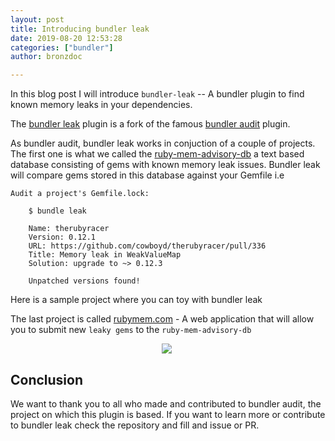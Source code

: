 ```yaml
---
layout: post
title: Introducing bundler leak
date: 2019-08-20 12:53:28
categories: ["bundler"]
author: bronzdoc

---
```

In this blog post I will introduce `bundler-leak` -- A bundler plugin to find known memory leaks in your dependencies.

<!--more-->

The [bundler leak](https://github.com/rubymem/bundler-leak) plugin is a fork of the famous [bundler audit](https://github.com/rubysec/bundler-audit) plugin.

As bundler audit, bundler leak works in conjuction of a couple of projects. The first one is what we called the [ruby-mem-advisory-db](https://github.com/rubymem/ruby-mem-advisory-db) a text based database
consisting of gems with known memory leak issues. Bundler leak will compare gems stored in this database against your Gemfile i.e

```
Audit a project's Gemfile.lock:

    $ bundle leak

    Name: therubyracer
    Version: 0.12.1
    URL: https://github.com/cowboyd/therubyracer/pull/336
    Title: Memory leak in WeakValueMap
    Solution: upgrade to ~> 0.12.3

    Unpatched versions found!
```

Here is a sample project where you can toy with bundler leak

The last project is called [rubymem.com](https://github.com/ombulabs/rubymem.com) - A web application that will allow you to submit new `leaky gems` to the `ruby-mem-advisory-db`

<div style="text-align: center; width: 500px;">
  <img src="/blog/assets/images/rubymem/rubymem-form.png">
</div>

## Conclusion
We want to thank you to all who made and contributed to bundler audit, the project on which this plugin is based.
If you want to learn more or contribute to bundler leak check the repository and fill and issue or PR.
